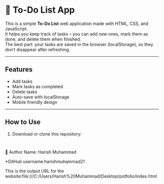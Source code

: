 # 📝 To-Do List App

This is a simple **To-Do List** web application made with HTML, CSS, and JavaScript.  
It helps you keep track of tasks – you can add new ones, mark them as done, and delete them when finished.  
The best part: your tasks are saved in the browser (localStorage), so they don’t disappear after refreshing.

---

## Features
- Add tasks  
- Mark tasks as completed  
- Delete tasks  
- Auto-save with localStorage  
- Mobile friendly design  

---

## How to Use
1. Download or clone this repository:
   ```bash
  
👤 Author
Name: Harish Muhammad


*GitHub username:harishmuhammad21


This is the output URL for the website:file:///C:/Users/Harish%20Muhammad/Desktop/potfolio/index.html
